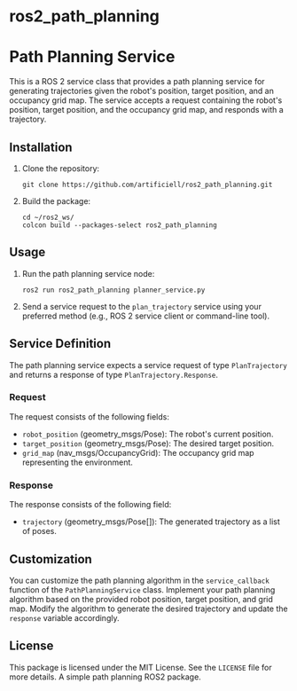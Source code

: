 # ros2_path_planning

# Path Planning Service

This is a ROS 2 service class that provides a path planning service for generating trajectories given the robot's position, target position, and an occupancy grid map. The service accepts a request containing the robot's position, target position, and the occupancy grid map, and responds with a trajectory.

## Installation

1. Clone the repository:
   ```
   git clone https://github.com/artificiell/ros2_path_planning.git
   ```

2. Build the package:
   ```
   cd ~/ros2_ws/
   colcon build --packages-select ros2_path_planning
   ```

## Usage

1. Run the path planning service node:
   ```
   ros2 run ros2_path_planning planner_service.py
   ```

2. Send a service request to the `plan_trajectory` service using your preferred method (e.g., ROS 2 service client or command-line tool).


## Service Definition

The path planning service expects a service request of type `PlanTrajectory` and returns a response of type `PlanTrajectory.Response`.

### Request

The request consists of the following fields:

- `robot_position` (geometry_msgs/Pose): The robot's current position.
- `target_position` (geometry_msgs/Pose): The desired target position.
- `grid_map` (nav_msgs/OccupancyGrid): The occupancy grid map representing the environment.

### Response

The response consists of the following field:

- `trajectory` (geometry_msgs/Pose[]): The generated trajectory as a list of poses.


## Customization

You can customize the path planning algorithm in the `service_callback` function of the `PathPlanningService` class. Implement your path planning algorithm based on the provided robot position, target position, and grid map. Modify the algorithm to generate the desired trajectory and update the `response` variable accordingly.


## License

This package is licensed under the MIT License. See the `LICENSE` file for more details.
A simple path planning ROS2 package.
